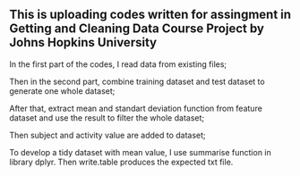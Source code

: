 ## This is uploading codes written for assingment in Getting and Cleaning Data Course Project by Johns Hopkins University
In the first part of the codes, I read data from existing files; 

Then in the second part, combine training dataset and test dataset to generate one whole dataset; 

After that, extract mean and standart deviation function from feature dataset and use the result to filter the whole dataset;

Then subject and activity value are added to dataset;

To develop a tidy dataset with mean value, I use summarise function in library dplyr. Then write.table produces the expected txt file.
